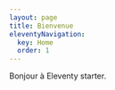 ```yaml
---
layout: page
title: Bienvenue
eleventyNavigation:
  key: Home
  order: 1
---
```


Bonjour à Eleventy starter.
